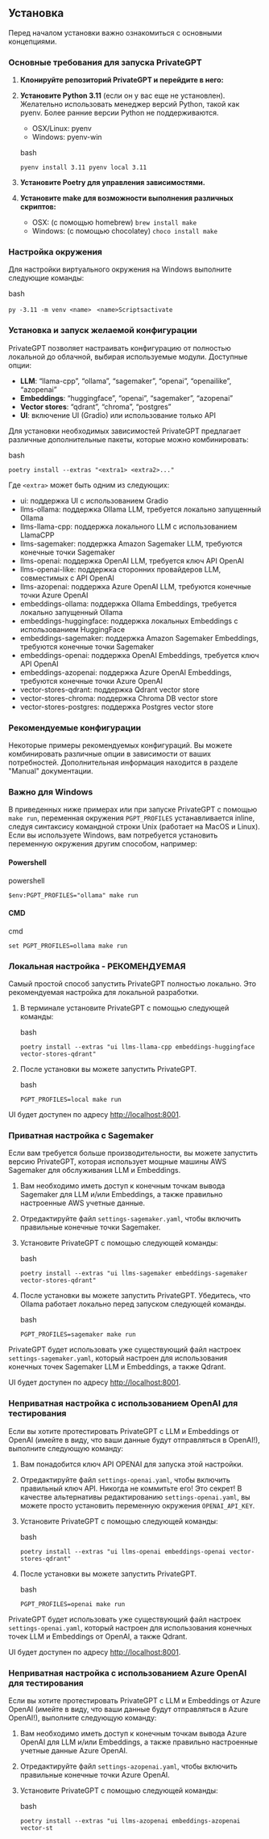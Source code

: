 ## Установка

Перед началом установки важно ознакомиться с основными концепциями.

### Основные требования для запуска PrivateGPT

1.  **Клонируйте репозиторий PrivateGPT и перейдите в него:**
2.  **Установите Python 3.11** (если он у вас еще не установлен). Желательно использовать менеджер версий Python, такой как pyenv. Более ранние версии Python не поддерживаются.

    - OSX/Linux: pyenv
    - Windows: pyenv-win

    bash

    `pyenv install 3.11 pyenv local 3.11`

3.  **Установите Poetry для управления зависимостями.**
4.  **Установите make для возможности выполнения различных скриптов:**

    - OSX: (с помощью homebrew) `brew install make`
    - Windows: (с помощью chocolatey) `choco install make`

### Настройка окружения

Для настройки виртуального окружения на Windows выполните следующие команды:

bash

`py -3.11 -m venv <name> `
`<name>Scriptsactivate `

### Установка и запуск желаемой конфигурации

PrivateGPT позволяет настраивать конфигурацию от полностью локальной до облачной, выбирая используемые модули. Доступные опции:

- **LLM**: “llama-cpp”, “ollama”, “sagemaker”, “openai”, “openailike”, “azopenai”
- **Embeddings**: “huggingface”, “openai”, “sagemaker”, “azopenai”
- **Vector stores**: “qdrant”, “chroma”, “postgres”
- **UI**: включение UI (Gradio) или использование только API

Для установки необходимых зависимостей PrivateGPT предлагает различные дополнительные пакеты, которые можно комбинировать:

bash

`poetry install --extras "<extra1> <extra2>..."`

Где `<extra>` может быть одним из следующих:

- ui: поддержка UI с использованием Gradio
- llms-ollama: поддержка Ollama LLM, требуется локально запущенный Ollama
- llms-llama-cpp: поддержка локального LLM с использованием LlamaCPP
- llms-sagemaker: поддержка Amazon Sagemaker LLM, требуются конечные точки Sagemaker
- llms-openai: поддержка OpenAI LLM, требуется ключ API OpenAI
- llms-openai-like: поддержка сторонних провайдеров LLM, совместимых с API OpenAI
- llms-azopenai: поддержка Azure OpenAI LLM, требуются конечные точки Azure OpenAI
- embeddings-ollama: поддержка Ollama Embeddings, требуется локально запущенный Ollama
- embeddings-huggingface: поддержка локальных Embeddings с использованием HuggingFace
- embeddings-sagemaker: поддержка Amazon Sagemaker Embeddings, требуются конечные точки Sagemaker
- embeddings-openai: поддержка OpenAI Embeddings, требуется ключ API OpenAI
- embeddings-azopenai: поддержка Azure OpenAI Embeddings, требуются конечные точки Azure OpenAI
- vector-stores-qdrant: поддержка Qdrant vector store
- vector-stores-chroma: поддержка Chroma DB vector store
- vector-stores-postgres: поддержка Postgres vector store

### Рекомендуемые конфигурации

Некоторые примеры рекомендуемых конфигураций. Вы можете комбинировать различные опции в зависимости от ваших потребностей. Дополнительная информация находится в разделе "Manual" документации.

### Важно для Windows

В приведенных ниже примерах или при запуске PrivateGPT с помощью `make run`, переменная окружения `PGPT_PROFILES` устанавливается inline, следуя синтаксису командной строки Unix (работает на MacOS и Linux). Если вы используете Windows, вам потребуется установить переменную окружения другим способом, например:

#### Powershell

powershell

`$env:PGPT_PROFILES="ollama" make run`

#### CMD

cmd

`set PGPT_PROFILES=ollama make run`

### Локальная настройка - РЕКОМЕНДУЕМАЯ

Самый простой способ запустить PrivateGPT полностью локально. Это рекомендуемая настройка для локальной разработки.

1.  В терминале установите PrivateGPT с помощью следующей команды:

    bash

    `poetry install --extras "ui llms-llama-cpp embeddings-huggingface vector-stores-qdrant"`

6.  После установки вы можете запустить PrivateGPT.

    bash

    `PGPT_PROFILES=local make run`

UI будет доступен по адресу [http://localhost:8001](http://localhost:8001).

### Приватная настройка с Sagemaker

Если вам требуется больше производительности, вы можете запустить версию PrivateGPT, которая использует мощные машины AWS Sagemaker для обслуживания LLM и Embeddings.

1.  Вам необходимо иметь доступ к конечным точкам вывода Sagemaker для LLM и/или Embeddings, а также правильно настроенные AWS учетные данные.
2.  Отредактируйте файл `settings-sagemaker.yaml`, чтобы включить правильные конечные точки Sagemaker.
3.  Установите PrivateGPT с помощью следующей команды:

    bash

    `poetry install --extras "ui llms-sagemaker embeddings-sagemaker vector-stores-qdrant"`

4.  После установки вы можете запустить PrivateGPT. Убедитесь, что Ollama работает локально перед запуском следующей команды.

    bash

    `PGPT_PROFILES=sagemaker make run`

PrivateGPT будет использовать уже существующий файл настроек `settings-sagemaker.yaml`, который настроен для использования конечных точек Sagemaker LLM и Embeddings, а также Qdrant.

UI будет доступен по адресу [http://localhost:8001](http://localhost:8001).

### Неприватная настройка с использованием OpenAI для тестирования

Если вы хотите протестировать PrivateGPT с LLM и Embeddings от OpenAI (имейте в виду, что ваши данные будут отправляться в OpenAI!), выполните следующую команду:

1.  Вам понадобится ключ API OPENAI для запуска этой настройки.
2.  Отредактируйте файл `settings-openai.yaml`, чтобы включить правильный ключ API. Никогда не коммитьте его! Это секрет! В качестве альтернативы редактированию `settings-openai.yaml`, вы можете просто установить переменную окружения `OPENAI_API_KEY`.
3.  Установите PrivateGPT с помощью следующей команды:

    bash

    `poetry install --extras "ui llms-openai embeddings-openai vector-stores-qdrant"`

4.  После установки вы можете запустить PrivateGPT.

    bash

    `PGPT_PROFILES=openai make run`

PrivateGPT будет использовать уже существующий файл настроек `settings-openai.yaml`, который настроен для использования конечных точек LLM и Embeddings от OpenAI, а также Qdrant.

UI будет доступен по адресу [http://localhost:8001](http://localhost:8001).

### Неприватная настройка с использованием Azure OpenAI для тестирования

Если вы хотите протестировать PrivateGPT с LLM и Embeddings от Azure OpenAI (имейте в виду, что ваши данные будут отправляться в Azure OpenAI!), выполните следующую команду:

1.  Вам необходимо иметь доступ к конечным точкам вывода Azure OpenAI для LLM и/или Embeddings, а также правильно настроенные учетные данные Azure OpenAI.
2.  Отредактируйте файл `settings-azopenai.yaml`, чтобы включить правильные конечные точки Azure OpenAI.
3.  Установите PrivateGPT с помощью следующей команды:

    bash

    `poetry install --extras "ui llms-azopenai embeddings-azopenai vector-st`

